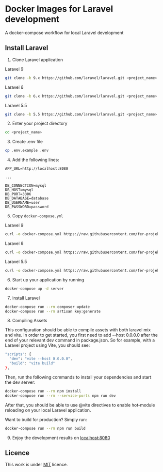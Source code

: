 # Docker Images for Laravel development

A docker-compose workflow for local Laravel development

## Install Laravel

1. Clone Laravel application

Laravel 9
```sh
git clone -b 9.x https://github.com/laravel/laravel.git <project_name>
```

Laravel 6
```sh
git clone -b 6.x https://github.com/laravel/laravel.git <project_name>
```

Laravel 5.5
```sh
git clone -b 5.5 https://github.com/laravel/laravel.git <project_name>
```

2. Enter your project directory

```sh
cd <project_name>
```

3. Create .env file

```sh
cp .env.example .env
```

4. Add the following lines:

```
APP_URL=http://localhost:8080

...

DB_CONNECTION=mysql
DB_HOST=mysql
DB_PORT=3306
DB_DATABASE=database
DB_USERNAME=user
DB_PASSWORD=password
```

5. Copy `docker-compose.yml`

Laravel 9
```sh
curl -o docker-compose.yml https://raw.githubusercontent.com/fer-projekt/docker/main/laravel/9/docker-compose.yml
```

Laravel 6
```sh
curl -o docker-compose.yml https://raw.githubusercontent.com/fer-projekt/docker/main/laravel/6/docker-compose.yml
```

Laravel 5.5
```sh
curl -o docker-compose.yml https://raw.githubusercontent.com/fer-projekt/docker/main/laravel/5.5/docker-compose.yml
```

6. Start up your application by running

```sh
docker-compose up -d server
```

7. Install Laravel

```sh
docker-compose run --rm composer update
docker-compose run --rm artisan key:generate
```

8. Compiling Assets

This configuration should be able to compile assets with both laravel mix and vite. In order to get started, you first need to add  --host 0.0.0.0 after the end of your relevant dev command in package.json. So for example, with a Laravel project using Vite, you should see:

```sh
"scripts": {
  "dev": "vite --host 0.0.0.0",
  "build": "vite build"
},
```

Then, run the following commands to install your dependencies and start the dev server:

```sh
docker-compose run --rm npm install
docker-compose run --rm --service-ports npm run dev
```

After that, you should be able to use @vite directives to enable hot-module reloading on your local Laravel application.

Want to build for production? Simply run:

```sh
docker-compose run --rm npm run build
```

9. Enjoy the development results on [localhost:8080](http://localhost:8080)

## Licence

This work is under [MIT](LICENCE) licence.
